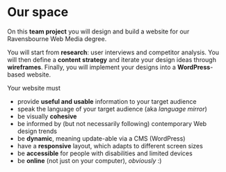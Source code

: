 # Our space

On this **team project** you will design and build a website for our Ravensbourne Web Media degree.

You will start from **research**: user interviews and competitor analysis. You will then define a **content strategy** and iterate your design ideas through **wireframes**. Finally, you will implement your designs into a **WordPress**-based website.

<!-- build a technically sound, aesthetically cohesive and appropriately structured website. -->

<!--
* Research: interview staff & students (also potential)
* Competitor analysis with graphs: how do other courses create their own narrative on the Web?
* Content strategy (sitemap + copywriting)
* Competition (students vote) + staff jury: one site becomes the WebMedia site for a year!
-->

Your website must 

* provide **useful and usable** information to your target audience
* speak the language of your target audience (aka *language mirror*)
* be visually **cohesive**
* be informed by (but not necessarily following) contemporary Web design trends
* be **dynamic**, meaning update-able via a CMS (WordPress)
* have a **responsive** layout, which adapts to different screen sizes
* be **accessible** for people with disabilities and limited devices
* be **online** (not just on your computer), *obviously* :)


<!--
### Competitors

https://www.plymouth.ac.uk/courses/undergraduate/ba-internet-design

http://www.uclan.ac.uk/courses/bsc_web_design_development.php

http://www.whatuni.com/degree-courses/search?subject=website-development

https://www.lsbu.ac.uk/courses/course-finder/digital-design-ba-hons 
-->